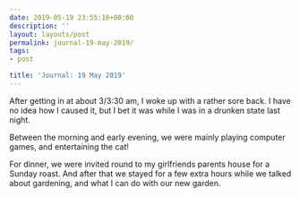 ```yaml
---
date: 2019-05-19 23:55:10+00:00
description: ''
layout: layouts/post
permalink: journal-19-may-2019/
tags:
- post

title: 'Journal: 19 May 2019'
---
```


<p>After getting in at about 3/3:30 am, I woke up with a rather sore back. I have no idea how I caused it, but I bet it was while I was in a drunken state last night.</p>
<p>Between the morning and early evening, we were mainly playing computer games, and entertaining the cat!</p>
<p>For dinner, we were invited round to my girlfriends parents house for a Sunday roast. And after that we stayed for a few extra hours while we talked about gardening, and what I can do with our new garden.</p>
